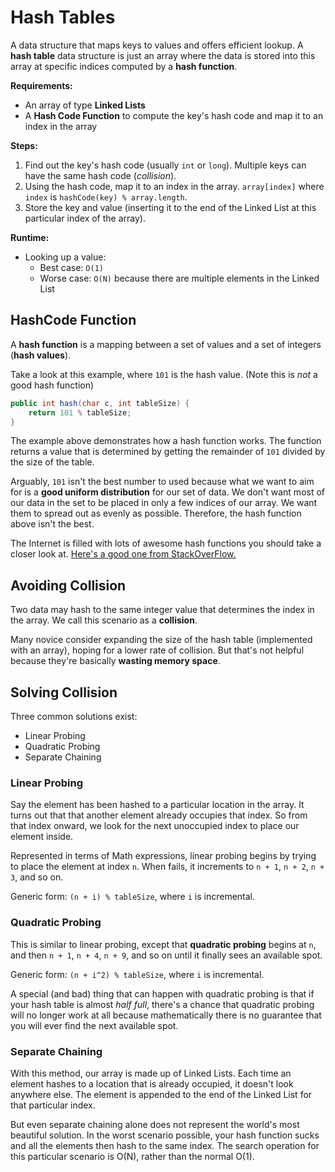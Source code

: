 # Hash Tables

A data structure that maps keys to values and offers efficient lookup. A **hash table** data structure is just an array where the data is stored into this array at specific indices computed by a **hash function**.

**Requirements:**

- An array of type **Linked Lists**
- A **Hash Code Function** to compute the key's hash code and map it to an index in the array

**Steps:**

1. Find out the key's hash code (usually `int` or `long`). Multiple keys can have the same hash code (*collision*).
2. Using the hash code, map it to an index in the array. `array[index]` where `index` is `hashCode(key) % array.length`.
3. Store the key and value (inserting it to the end of the Linked List at this particular index of the array).

**Runtime:**

- Looking up a value:
  - Best case: `O(1)`
  - Worse case: `O(N)` because there are multiple elements in the Linked List

## HashCode Function

A **hash function** is a mapping between a set of values and a set of integers (**hash values**).

Take a look at this example, where `101` is the hash value. (Note this is *not* a good hash function)

```java
public int hash(char c, int tableSize) {
    return 101 % tableSize;
}
```

The example above demonstrates how a hash function works. The function returns a value that is determined by getting the remainder of `101` divided by the size of the table.

Arguably, `101` isn't the best number to used because what we want to aim for is a **good uniform distribution** for our set of data. We don't want most of our data in the set to be placed in only a few indices of our array. We want them to spread out as evenly as possible. Therefore, the hash function above isn't the best.

The Internet is filled with lots of awesome hash functions you should take a closer look at. [Here's a good one from StackOverFlow.](https://stackoverflow.com/questions/113511/best-implementation-for-hashcode-method)

## Avoiding Collision

Two data may hash to the same integer value that determines the index in the array. We call this scenario as a **collision**.

Many novice consider expanding the size of the hash table (implemented with an array), hoping for a lower rate of collision. But that's not helpful because they're basically **wasting memory space**.

## Solving Collision

Three common solutions exist:

- Linear Probing
- Quadratic Probing
- Separate Chaining

### Linear Probing

Say the element has been hashed to a particular location in the array. It turns out that that another element already occupies that index. So from that index onward, we look for the next unoccupied index to place our element inside.

Represented in terms of Math expressions, linear probing begins by trying to place the element at index `n`. When fails, it increments to `n + 1`, `n + 2`, `n + 3`, and so on.

Generic form: `(n + i) % tableSize`, where `i` is incremental.

### Quadratic Probing

This is similar to linear probing, except that **quadratic probing** begins at `n`, and then `n + 1`, `n + 4`, `n + 9`, and so on until it finally sees an available spot.

Generic form: `(n + i^2) % tableSize`, where `i` is incremental.

A special (and bad) thing that can happen with quadratic probing is that if your hash table is almost *half full*, there's a chance that quadratic probing will no longer work at all because mathematically there is no guarantee that you will ever find the next available spot.

### Separate Chaining

With this method, our array is made up of Linked Lists. Each time an element hashes to a location that is already occupied, it doesn't look anywhere else. The element is appended to the end of the Linked List for that particular index.

But even separate chaining alone does not represent the world's most beautiful solution. In the worst scenario possible, your hash function sucks and all the elements then hash to the same index. The search operation for this particular scenario is O(N), rather than the normal O(1).